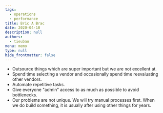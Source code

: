 ```yaml
---
tags: 
  - operations
  - performance
title: Bric A Brac
date: 2020-04-10
description: null
authors: 
  - tieubao
menu: memo
type: null
hide_frontmatter: false
---
```


* Outsource things which are super important but we are not excellent at.
* Spend time selecting a vendor and occasionally spend time reevaluating other vendors.
* Automate repetitive tasks.
* Give everyone "admin" access to as much as possible to avoid bottlenecks.
* Our problems are not unique. We will try manual processes first. When we do build something, it is usually after using other things for years.